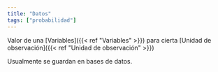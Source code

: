 ```yaml
---
title: "Datos"
tags: ["probabilidad"]
---
```

Valor de una [Variables]({{< ref "Variables" >}}) para cierta [Unidad de observación]({{< ref "Unidad de observación" >}})

Usualmente se guardan en bases de datos.